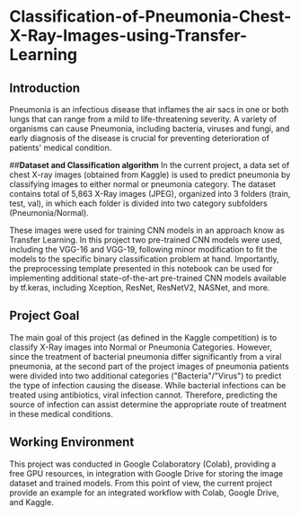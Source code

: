 # Classification-of-Pneumonia-Chest-X-Ray-Images-using-Transfer-Learning

## **Introduction**
Pneumonia is an infectious disease that inflames the air sacs in one or both lungs that can range from a mild to life-threatening severity. A variety of organisms can cause Pneumonia, including bacteria, viruses and fungi, and early diagnosis of the disease is crucial for preventing deterioration of patients' medical condition. 

##**Dataset and Classification algorithm** 
In the current project, a data set of chest X-ray images (obtained from Kaggle) is used to predict pneumonia by classifying images to either normal or pneumonia category. 
The dataset contains total of 5,863 X-Ray images (JPEG), organized into 3 folders (train, test, val), in which each folder is divided into two category subfolders (Pneumonia/Normal). 

These images were used for training CNN models in an approach know as Transfer Learning. In this project two pre-trained CNN models were used, including the VGG-16 and VGG-19, following minor modification to fit the models to the specific binary classification problem at hand. Importantly, the preprocessing template presented in this notebook can be used for implementing additional state-of-the-art pre-trained CNN models available by tf.keras, including Xception, ResNet, ResNetV2, NASNet, and more.

## **Project Goal**
The main goal of this project (as defined in the Kaggle competition) is to classify X-Ray images into Normal or Pneumonia Categories. 
However, since the treatment of bacterial pneumonia differ significantly from a viral pneumonia, at the second part of the project images of pneumonia patients were divided into two additional categories ("Bacteria"/"Virus") to predict the type of infection causing the disease. While bacterial infections can be treated using antibiotics, viral infection cannot. Therefore, predicting the source of infection can assist determine the appropriate route of treatment in these medical conditions.   

## **Working Environment**
This project was conducted in Google Colaboratory (Colab), providing a free GPU resources, in integration with Google Drive for storing the image dataset and trained models. From this point of view, the current project provide an example for an integrated workflow with Colab, Google Drive, and Kaggle.    
